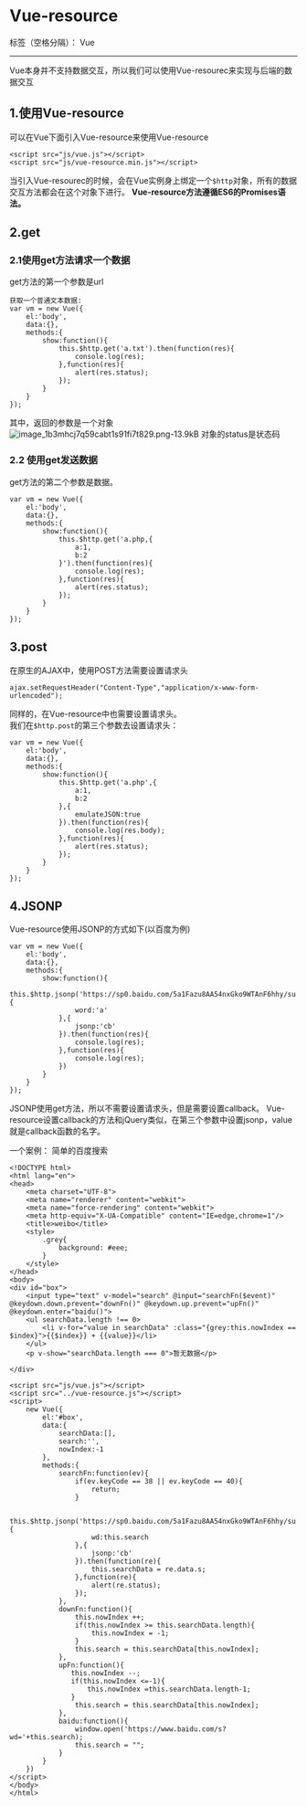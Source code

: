 # Vue-resource

标签（空格分隔）： Vue

---
Vue本身并不支持数据交互，所以我们可以使用Vue-resourec来实现与后端的数据交互

## 1.使用Vue-resource
可以在Vue下面引入Vue-resource来使用Vue-resource
```
<script src="js/vue.js"></script>
<script src="js/vue-resource.min.js"></script>
```
当引入Vue-resourec的时候，会在Vue实例身上绑定一个`$http`对象，所有的数据交互方法都会在这个对象下进行。
**Vue-resource方法遵循ES6的Promises语法。**

## 2.get

###  2.1使用get方法请求一个数据
get方法的第一个参数是url
```
获取一个普通文本数据:
var vm = new Vue({
    el:'body',
    data:{},
    methods:{
        show:function(){
            this.$http.get('a.txt').then(function(res){
                console.log(res);
            },function(res){
                alert(res.status);
            });
        }
    }
});
```
其中，返回的参数是一个对象
![image_1b3mhcj7q59cabt1s91fi7t829.png-13.9kB][1]
对象的status是状态码

### 2.2 使用get发送数据
get方法的第二个参数是数据。
```
var vm = new Vue({
    el:'body',
    data:{},
    methods:{
        show:function(){
            this.$http.get('a.php,{
                a:1,
                b:2
            }').then(function(res){
                console.log(res);
            },function(res){
                alert(res.status);
            });
        }
    }
});
```

## 3.post
在原生的AJAX中，使用POST方法需要设置请求头
```
ajax.setRequestHeader("Content-Type","application/x-www-form-urlencoded");
```
同样的，在Vue-resource中也需要设置请求头。  
我们在`$http.post`的第三个参数去设置请求头：
```
var vm = new Vue({
    el:'body',
    data:{},
    methods:{
        show:function(){
            this.$http.get('a.php',{
                a:1,
                b:2
            },{
                emulateJSON:true
            }).then(function(res){
                console.log(res.body);
            },function(res){
                alert(res.status);
            });
        }
    }
});
```

## 4.JSONP
Vue-resource使用JSONP的方式如下(以百度为例)
```
var vm = new Vue({
    el:'body',
    data:{},
    methods:{
        show:function(){
            this.$http.jsonp('https://sp0.baidu.com/5a1Fazu8AA54nxGko9WTAnF6hhy/su',{
                word:'a'
            },{
                jsonp:'cb'
            }).then(function(res){
                console.log(res);
            },function(res){
                console.log(res);
            })
        }
    }
});
```
JSONP使用get方法，所以不需要设置请求头，但是需要设置callback。
Vue-resource设置callback的方法和jQuery类似，在第三个参数中设置jsonp，value就是callback函数的名字。


一个案例：
简单的百度搜索
```
<!DOCTYPE html>
<html lang="en">
<head>
    <meta charset="UTF-8">
    <meta name="renderer" content="webkit">
    <meta name="force-rendering" content="webkit">
    <meta http-equiv="X-UA-Compatible" content="IE=edge,chrome=1"/>
    <title>weibo</title>
    <style>
        .grey{
            background: #eee;
        }
    </style>
</head>
<body>
<div id="box">
    <input type="text" v-model="search" @input="searchFn($event)" @keydown.down.prevent="downFn()" @keydown.up.prevent="upFn()" @keydown.enter="baidu()">
    <ul searchData.length !== 0>
        <li v-for="value in searchData" :class="{grey:this.nowIndex == $index}">{{$index}} + {{value}}</li>
    </ul>
    <p v-show="searchData.length === 0">暂无数据</p>

</div>

<script src="js/vue.js"></script>
<script src="../vue-resource.js"></script>
<script>
    new Vue({
        el:'#box',
        data:{
            searchData:[],
            search:'',
            nowIndex:-1
        },
        methods:{
            searchFn:function(ev){
                if(ev.keyCode == 38 || ev.keyCode == 40){
                    return;
                }

                this.$http.jsonp('https://sp0.baidu.com/5a1Fazu8AA54nxGko9WTAnF6hhy/su',{
                    wd:this.search
                },{
                    jsonp:'cb'
                }).then(function(re){
                    this.searchData = re.data.s;
                },function(re){
                    alert(re.status);
                });
            },
            downFn:function(){
                this.nowIndex ++;
                if(this.nowIndex >= this.searchData.length){
                    this.nowIndex = -1;
                }
                this.search = this.searchData[this.nowIndex];
            },
            upFn:function(){
               this.nowIndex --;
               if(this.nowIndex <=-1){
                   this.nowIndex =this.searchData.length-1;
               }
                this.search = this.searchData[this.nowIndex];
            },
            baidu:function(){
                window.open('https://www.baidu.com/s?wd='+this.search);
                this.search = "";
            }
        }
    })
</script>
</body>
</html>
```

  [1]: http://static.zybuluo.com/dilidili/gcywu2o6yguwvhox9aqmf81a/image_1b3mhcj7q59cabt1s91fi7t829.png